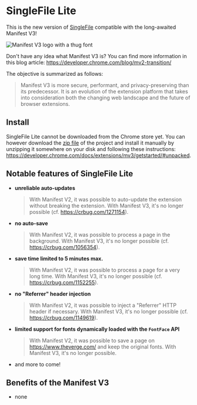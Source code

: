 # SingleFile Lite

This is the new version of
[SingleFile](https://github.com/gildas-lormeau/SingleFile) compatible with the
long-awaited Manifest V3!

![Manifest V3 logo with a thug font](https://github.com/gildas-lormeau/SingleFile-Lite/blob/main/promo.png?raw=true)

Don't have any idea what Manifest V3 is? You can find more information in this
blog article: https://developer.chrome.com/blog/mv2-transition/

The objective is summarized as follows:

> Manifest V3 is more secure, performant, and privacy-preserving than its
> predecessor. It is an evolution of the extension platform that takes into
> consideration both the changing web landscape and the future of browser
> extensions.

## Install

SingleFile Lite cannot be downloaded from the Chrome store yet. You can however
download the
[zip file](https://github.com/gildas-lormeau/SingleFile-Lite/archive/refs/heads/main.zip)
of the project and install it manually by unzipping it somewhere on your disk
and following these instructions:
https://developer.chrome.com/docs/extensions/mv3/getstarted/#unpacked.

## Notable features of SingleFile Lite

- **unreliable auto-updates**

  > With Manifest V2, it was possible to auto-update the extension without
  > breaking the extension. With Manifest V3, it's no longer possible (cf.
  > https://crbug.com/1271154).

- **no auto-save**

  > With Manifest V2, it was possible to process a page in the background. With
  > Manifest V3, it's no longer possible (cf. https://crbug.com/1056354).

- **save time limited to 5 minutes max.**

  > With Manifest V2, it was possible to process a page for a very long time.
  > With Manifest V3, it's no longer possible (cf. https://crbug.com/1152255).

- **no "Referrer" header injection**

  > With Manifest V2, it was possible to inject a "Referrer" HTTP header if
  > necessary. With Manifest V3, it's no longer possible (cf.
  > https://crbug.com/1149619).

- **limited support for fonts dynamically loaded with the `FontFace` API**

  > With Manifest V2, it was possible to save a page on
  > https://www.theverge.com/ and keep the original fonts. With Manifest V3,
  > it's no longer possible.

- and more to come!

## Benefits of the Manifest V3

- none
